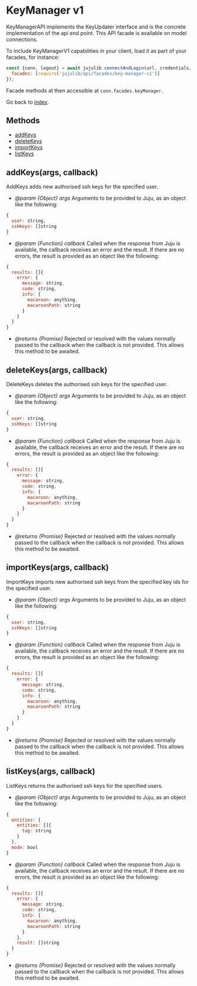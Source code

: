 <!---
NOTE: this file has been generated by the doc command in js-libjuju
on Fri 2018/11/16 13:11:58 UTC. Do not manually edit this file.
--->
# KeyManager v1

KeyManagerAPI implements the KeyUpdater interface and is the concrete
  implementation of the api end point.
This API facade is available on model connections.

To include KeyManagerV1 capabilities in your client, load it as
part of your facades, for instance:
```javascript
const {conn, logout} = await jujulib.connectAndLogin(url, credentials, {
  facades: [require('jujulib/api/facades/key-manager-v1')]
});
```
Facade methods at then accessible at `conn.facades.keyManager`.

Go back to [index](index.md).

## Methods
- [addKeys](#addKeysargs-callback)
- [deleteKeys](#deleteKeysargs-callback)
- [importKeys](#importKeysargs-callback)
- [listKeys](#listKeysargs-callback)

## addKeys(args, callback)
AddKeys adds new authorised ssh keys for the specified user.

- *@param {Object} args* Arguments to be provided to Juju, as an object like
  the following:
```javascript
{
  user: string,
  sshKeys: []string
}
```
- *@param {Function} callback* Called when the response from Juju is available,
  the callback receives an error and the result. If there are no errors, the
  result is provided as an object like the following:
```javascript
{
  results: []{
    error: {
      message: string,
      code: string,
      info: {
        macaroon: anything,
        macaroonPath: string
      }
    }
  }
}
```
- *@returns {Promise}* Rejected or resolved with the values normally passed to
  the callback when the callback is not provided.
  This allows this method to be awaited.

## deleteKeys(args, callback)
DeleteKeys deletes the authorised ssh keys for the specified user.

- *@param {Object} args* Arguments to be provided to Juju, as an object like
  the following:
```javascript
{
  user: string,
  sshKeys: []string
}
```
- *@param {Function} callback* Called when the response from Juju is available,
  the callback receives an error and the result. If there are no errors, the
  result is provided as an object like the following:
```javascript
{
  results: []{
    error: {
      message: string,
      code: string,
      info: {
        macaroon: anything,
        macaroonPath: string
      }
    }
  }
}
```
- *@returns {Promise}* Rejected or resolved with the values normally passed to
  the callback when the callback is not provided.
  This allows this method to be awaited.

## importKeys(args, callback)
ImportKeys imports new authorised ssh keys from the specified key ids for
    the specified user.

- *@param {Object} args* Arguments to be provided to Juju, as an object like
  the following:
```javascript
{
  user: string,
  sshKeys: []string
}
```
- *@param {Function} callback* Called when the response from Juju is available,
  the callback receives an error and the result. If there are no errors, the
  result is provided as an object like the following:
```javascript
{
  results: []{
    error: {
      message: string,
      code: string,
      info: {
        macaroon: anything,
        macaroonPath: string
      }
    }
  }
}
```
- *@returns {Promise}* Rejected or resolved with the values normally passed to
  the callback when the callback is not provided.
  This allows this method to be awaited.

## listKeys(args, callback)
ListKeys returns the authorised ssh keys for the specified users.

- *@param {Object} args* Arguments to be provided to Juju, as an object like
  the following:
```javascript
{
  entities: {
    entities: []{
      tag: string
    }
  },
  mode: bool
}
```
- *@param {Function} callback* Called when the response from Juju is available,
  the callback receives an error and the result. If there are no errors, the
  result is provided as an object like the following:
```javascript
{
  results: []{
    error: {
      message: string,
      code: string,
      info: {
        macaroon: anything,
        macaroonPath: string
      }
    },
    result: []string
  }
}
```
- *@returns {Promise}* Rejected or resolved with the values normally passed to
  the callback when the callback is not provided.
  This allows this method to be awaited.